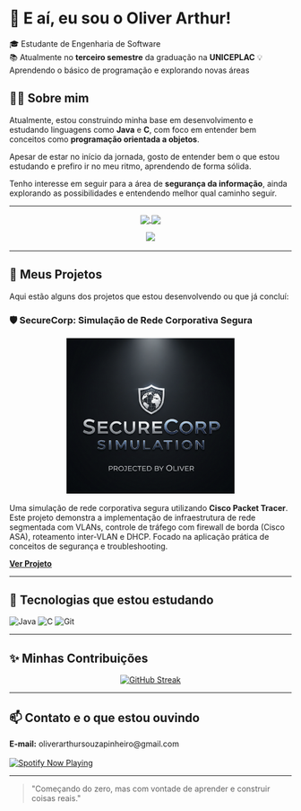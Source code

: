 # 👋 E aí, eu sou o Oliver Arthur!

🎓 Estudante de Engenharia de Software  
📚 Atualmente no **terceiro semestre** da graduação na **UNICEPLAC** 💡 Aprendendo o básico de programação e explorando novas áreas

## 👨‍💻 Sobre mim

Atualmente, estou construindo minha base em desenvolvimento e estudando linguagens como **Java** e **C**, com foco em entender bem conceitos como **programação orientada a objetos**.

Apesar de estar no início da jornada, gosto de entender bem o que estou estudando e prefiro ir no meu ritmo, aprendendo de forma sólida.

Tenho interesse em seguir para a área de **segurança da informação**, ainda explorando as possibilidades e entendendo melhor qual caminho seguir.

---

<p align="center">
  <a href="https://github.com/anuraghazra/github-readme-stats">
    <img align="center" src="https://github-readme-stats.vercel.app/api?username=SainthixOli&show_icons=true&theme=radical&include_all_commits=true&count_private=true"/>
  </a>
  <a href="https://github.com/anuraghazra/github-readme-stats">
    <img align="center" src="https://github-readme-stats.vercel.app/api/top-langs/?username=SainthixOli&layout=compact&langs_count=7&theme=radical"/>
  </a>
</p>

<p align="center">
  <a href="https://github.com/ryo-ma/github-profile-trophy">
    <img src="https://github-profile-trophy.vercel.app/?username=SainthixOli&theme=radical&column=7&margin-w=15&margin-h=15"/>
  </a>
</p>

---

## 🚧 Meus Projetos

Aqui estão alguns dos projetos que estou desenvolvendo ou que já concluí:

### 🛡️ SecureCorp: Simulação de Rede Corporativa Segura

<p align="center">
  <a href="https://github.com/SainthixOli/secure-corp">
    <img src="https://github.com/SainthixOli/secure-corp/blob/main/img/SecureCorpLogo.png?raw=true" alt="SecureCorp Logo" width="300px">
  </a>
</p>

Uma simulação de rede corporativa segura utilizando **Cisco Packet Tracer**. Este projeto demonstra a implementação de infraestrutura de rede segmentada com VLANs, controle de tráfego com firewall de borda (Cisco ASA), roteamento inter-VLAN e DHCP. Focado na aplicação prática de conceitos de segurança e troubleshooting.

**[Ver Projeto](https://github.com/SainthixOli/secure-corp)**

---

## 🧰 Tecnologias que estou estudando

<p align="left">
  <img src="https://img.shields.io/badge/-Java-007396?logo=java&logoColor=white" alt="Java">
  <img src="https://img.shields.io/badge/-C-00599C?logo=c&logoColor=white" alt="C">
  <img src="https://img.shields.io/badge/-Git-F05032?logo=git&logoColor=white" alt="Git">
</p>

---

## ✨ Minhas Contribuições

<p align="center">
  <a href="https://github.com/SainthixOli">
    <img src="https://github-readme-streak-stats.herokuapp.com/?user=SainthixOli&theme=radical&hide_border=true" alt="GitHub Streak" />
  </a>
</p>

---

## 📫 Contato e o que estou ouvindo

<p align="left">
  <strong>E-mail:</strong> oliverarthursouzapinheiro@gmail.com
  <br><br>
  <a href="https://open.spotify.com/intl-pt/track/11pEKMLmavDu8fxOB5QjbQ?si=f66472b27f8e41360">
    <img src="https://spotify-github-profile.vercel.app/api/playing?user_id=31f5z6b7z2r5y4x3w2q1v9c8d&theme=dark&bar_color=1db954&bar_color_background=535353"       alt="Spotify Now Playing" width="350">
  </a>
</p>

---

> "Começando do zero, mas com vontade de aprender e construir coisas reais."
